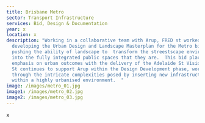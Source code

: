 ```yaml
---
title: Brisbane Metro
sector: Transport Infrastructure
services: Bid, Design & Documentation
year: x
location: x
description: "Working in a collaborative team with Arup, FRED st worked on
  developing the Urban Design and Landscape Masterplan for the Metro bid. Always
  pushing the ability of landscape to  transform the streestscape environment
  into the fully integrated public spaces that they are.  This bid place a major
  emphasis on urban outcomes with the delivery of the Adelaide St Vision.  FRED
  St continues to support Arup within the Design Development phase, working
  through the intricate complexities posed by inserting new infrastructure
  within a highly urbanised environment.  "
image: /images/metro_01.jpg
image1: /images/metro_02.jpg
image2: /images/metro_03.jpg
---
```

x